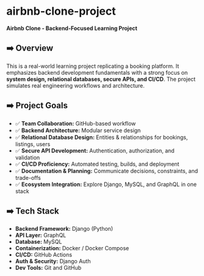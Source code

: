 # airbnb-clone-project
**Airbnb Clone - Backend-Focused Learning Project**

## ➡️ Overview
This is a real-world learning project replicating a booking platform. It emphasizes backend development fundamentals with a strong focus on **system design, relational databases, secure APIs, and CI/CD**. The project simulates real engineering workflows and architecture.

## ➡️ Project Goals
- ✅ **Team Collaboration:** GitHub-based workflow  
- ✅ **Backend Architecture:** Modular service design  
- ✅ **Relational Database Design:** Entities & relationships for bookings, listings, users  
- ✅ **Secure API Development:** Authentication, authorization, and validation  
- ✅ **CI/CD Proficiency:** Automated testing, builds, and deployment  
- ✅ **Documentation & Planning:** Communicate decisions, constraints, and trade-offs  
- ✅ **Ecosystem Integration:** Explore Django, MySQL, and GraphQL in one stack  

## ➡️ Tech Stack
- **Backend Framework:** Django (Python)  
- **API Layer:** GraphQL  
- **Database:** MySQL  
- **Containerization:** Docker / Docker Compose  
- **CI/CD:** GitHub Actions  
- **Auth & Security:** Django Auth  
- **Dev Tools:** Git and GitHub  

